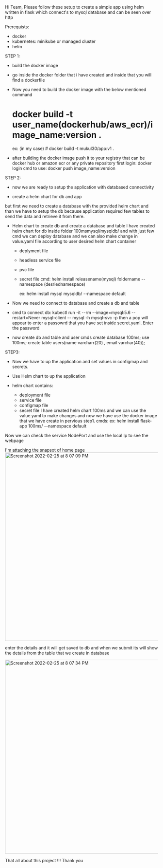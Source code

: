 Hi Team,
Please follow these setup to create a simple app using helm written in flask which connect's to mysql database and can be seen over http

Prerequists:
- docker
- kubernetes:
    minikube or managed cluster
- helm

STEP 1:
- build the docker image

- go inside the docker folder that i have created and inside that you will find a dockerfile

- Now you need to build the docker image with the below mentioned command
  #  docker build -t user_name(dockerhub/aws_ecr)/image_name:version . 
  ex: (in my case) # docker build -t mukul30/app:v1 .

- after building the docker image push it to your registry that can be docker hub or amazon ecr or any private repository
  first login: docker login
  cmd to use: docker push image_name:version 
  
STEP 2:
- now we are ready to setup the application with databased connectivity 

- create a helm chart for db and app

but first we need to create a database with the provided helm chart and than we have to setup the db because application required few tables to send the data and retrieve it from there.


- Helm chart to create db and create a database and table
  I have created helm chart for db inside folder 100msmysql/mysqldb/ and with just few cmd we can deploy database and we can also make change in value.yaml file according to user desired
  helm chart container 
  - deplyment file
  - headless service file
  - pvc file
  - secret file
  cmd:
    helm install releasename(mysql) foldername --namespace (desriednamespace)
    
    ex:  helm install mysql mysqldb/ --namespace default
- Now we need to connect to database and create a db and table
- cmd to connect db:
   kubectl run -it --rm --image=mysql:5.6 --restart=Never mysql-client -- mysql -h mysql-svc  -p
   then a pop will appear to enter a passowrd that you have set inside secret.yaml. Enter the password
   
- now create db and table and user cmds
  create database 100ms;
  use 100ms;
  create table users(name varcharr(20) , email varchar(40));

STEP3:
- Now we have to up the application and set values in configmap and secrets.

- Use Helm chart to up the application 
- helm chart contains:
  - deployment file
  - service file
  - configmap file
  - secret file
  I have created helm chart 100ms and we can use the value.yaml to make changes and now we have use the docker image that we have create in pervious step1.
  cmds:
   ex: helm install flask-app 100ms/ --namespace default
   
Now we can check the service NodePort and use the local Ip to see the webpage

I'm attaching the snapsot of home page
<img width="619" alt="Screenshot 2022-02-25 at 8 07 09 PM" src="https://user-images.githubusercontent.com/54748098/155733656-55615776-88ce-4dda-af2b-74a8ef3a2542.png">

enter the details and it will get saved to db and when we submit its will show the details from the table that we create in database

<img width="637" alt="Screenshot 2022-02-25 at 8 07 34 PM" src="https://user-images.githubusercontent.com/54748098/155733896-7deae42e-7240-4edc-bfe4-94ae5d6c2aa8.png">

That all about this project !!!
Thank you 


   
   
    



  
  
